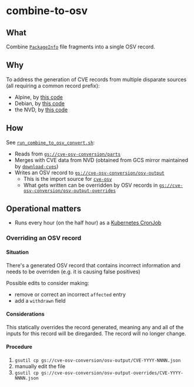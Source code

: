 # combine-to-osv

## What

Combine [`PackageInfo`](https://github.com/google/osv.dev/blob/2c22e9534a521c6c6350275427f80e481065ca39/vulnfeeds/vulns/vulns.go#L165-L171) file fragments into a single OSV record.

## Why

To address the generation of CVE records from multiple disparate sources (all requiring a common record prefix):

* Alpine, by [this code](../alpine)
* Debian, by [this code](../debian)
* the NVD, by [this code](../nvd-cve-osv)

## How

See [`run_combine_to_osv_convert.sh`](run_combine_to_osv_convert.sh):

* Reads from [`gs://cve-osv-conversion/parts`](https://storage.googleapis.com/cve-osv-conversion/index.html?prefix=parts/)
* Merges with CVE data from NVD (obtained from GCS mirror maintained by [`download-cves`](../download-cves/mirror_nvd.sh))
* Writes an OSV record to [`gs://cve-osv-conversion/osv-output`](https://storage.googleapis.com/cve-osv-conversion/index.html?prefix=osv-output/)
  * This is the import source for [`cve-osv`](https://github.com/google/osv.dev/blob/2c22e9534a521c6c6350275427f80e481065ca39/source.yaml#L96)
  * What gets written can be overridden by OSV records in [`gs://cve-osv-conversion/osv-output-overrides`](https://storage.googleapis.com/cve-osv-conversion/index.html?prefix=osv-output-overrides/)

## Operational matters

* Runs every hour (on the half hour) as a [Kubernetes CronJob](https://github.com/google/osv.dev/blob/master/deployment/clouddeploy/gke-workers/base/combine-to-osv.yaml)

### Overriding an OSV record

#### Situation

There's a generated OSV record that contains incorrect information and needs to be overriden (e.g. it is causing false positives)

Possible edits to consider making:

* remove or correct an incorrect `affected` entry
* add a `withdrawn` field

#### Considerations

This statically overrides the record generated, meaning any and all of the inputs for this record will be diregarded. The record will no longer change.

#### Procedure

1. `gsutil cp gs://cve-osv-conversion/osv-output/CVE-YYYY-NNNN.json`
2. manually edit the file
3. `gsutil cp gs://cve-osv-conversion/osv-output-overrides/CVE-YYYY-NNNN.json`
